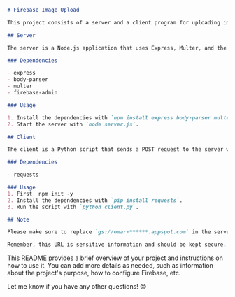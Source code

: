 ```markdown
# Firebase Image Upload

This project consists of a server and a client program for uploading images to Firebase Cloud Storage.

## Server

The server is a Node.js application that uses Express, Multer, and the Firebase Admin SDK to handle image uploads.

### Dependencies

- express
- body-parser
- multer
- firebase-admin

### Usage

1. Install the dependencies with `npm install express body-parser multer firebase-admin`.
2. Start the server with `node server.js`.

## Client

The client is a Python script that sends a POST request to the server with an image file.

### Dependencies

- requests

### Usage
1. First  npm init -y
2. Install the dependencies with `pip install requests`.
3. Run the script with `python client.py`.

## Note

Please make sure to replace `gs://omar-******.appspot.com` in the server code with your actual Firebase storage bucket URL that starts with `gs://`.

Remember, this URL is sensitive information and should be kept secure. Don't share it publicly or with anyone you don't trust.
```

This README provides a brief overview of your project and instructions on how to use it. You can add more details as needed, such as information about the project's purpose, how to configure Firebase, etc.

Let me know if you have any other questions! 😊
